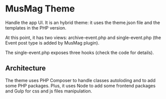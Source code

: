 # MusMag Theme

Handle the app UI. It is an hybrid theme: it uses the theme.json file and the templates in the PHP version.

At this point, it has two views: archive-event.php and single-event.php (the Event post type is added by MusMag plugin).

The single-event.php exposes three hooks (check the code for details).

## Architecture

The theme uses PHP Composer to handle classes autoloding and to add some PHP packages. Plus, it uses Node to add some frontend packages and Gulp for css and js files manipulation.